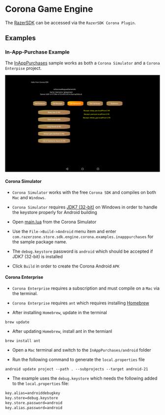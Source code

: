 # Corona Game Engine

The [RazerSDK](https://github.com/razerofficial/razer-sdk-docs) can be accessed via the `RazerSDK Corona Plugin`.

## Examples 

### In-App-Purchase Example

The [InAppPurchases](https://github.com/razerofficial/corona-plugin-razer-sdk/tree/master/InAppPurchases) sample works as both a `Corona Simulator` and a `Corona Enterpise` project.

![image_1](images-md/image_1.png)

#### Corona Simulator

* `Corona Simulator` works with the free `Corona SDK` and compiles on both `Mac` and `Windows`.

* `Corona Simulator` requires [JDK7 (32-bit)](https://docs.coronalabs.com/daily/guide/start/installWin/index.html) on Windows in order to handle the keystore properly for Android building

* Open [main.lua](https://github.com/razerofficial/corona-plugin-razer-sdk/blob/master/InAppPurchases/Corona/main.lua) from the Corona Simulator

* Use the `File->Build->Android` menu item and enter `com.razerzone.store.sdk.engine.corona.examples.inapppurchases` for the sample package name.

* The `debug.keystore` password is `android` which should be accepted if JDK7 (32-bit) is installed

* Click `Build` in order to create the Corona Android `APK`

#### Corona Enterprise

* `Corona Enterprise` requires a subscription and must compile on a `Mac` via the terminal.

* `Corona Enterprise` requires `ant` which requires installing [Homebrew](http://brew.sh/)

* After installing `Homebrew`, update in the terminal

```
brew update
```

* After updating `Homebrew`, install ant in the termianl

```
brew install ant
```

* Open a `Mac` terminal and switch to the `InAppPurchases/android` folder

* Run the following command to generate the `local.properties` file

```
android update project --path . --subprojects --target android-21
```

* The example uses the `debug.keystore` which needs the following added to the `local.properties` file:

```
key.alias=androiddebugkey
key.store=debug.keystore
key.store.password=android
key.alias.password=android
```
